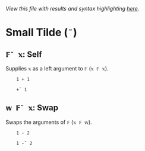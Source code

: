 *View this file with results and syntax highlighting [here](https://mlochbaum.github.io/BQN/help/self_swap.html).*

# Small Tilde (`˜`)

## `𝔽˜ 𝕩`: Self

Supplies `𝕩` as a left argument to `𝔽` (`𝕩 𝔽 𝕩`).

        1 + 1

        +˜ 1



## `𝕨 𝔽˜ 𝕩`: Swap

Swaps the arguments of `𝔽` (`𝕩 𝔽 𝕨`).

        1 - 2

        1 -˜ 2
